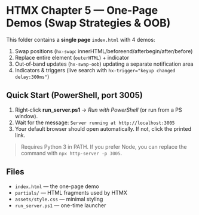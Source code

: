 # HTMX Chapter 5 — One-Page Demos (Swap Strategies & OOB)

This folder contains a **single page** `index.html` with 4 demos:
1) Swap positions (`hx-swap`: innerHTML/beforeend/afterbegin/after/before)
2) Replace entire element (`outerHTML`) + indicator
3) Out‑of‑band updates (`hx-swap-oob`) updating a separate notification area
4) Indicators & triggers (live search with `hx-trigger="keyup changed delay:300ms"`)

## Quick Start (PowerShell, port 3005)

1. Right‑click **run_server.ps1** → *Run with PowerShell* (or run from a PS window).
2. Wait for the message: `Server running at http://localhost:3005`
3. Your default browser should open automatically. If not, click the printed link.

> Requires Python 3 in PATH. If you prefer Node, you can replace the command with `npx http-server -p 3005`.

## Files
- `index.html` — the one-page demo
- `partials/` — HTML fragments used by HTMX
- `assets/style.css` — minimal styling
- `run_server.ps1` — one-time launcher

